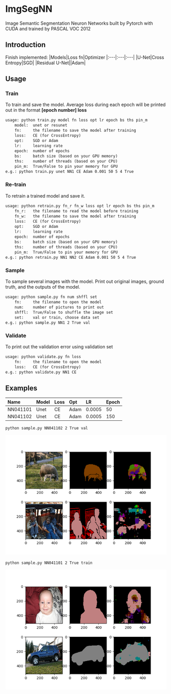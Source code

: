 # ImgSegNN
Image Semantic Segmentation Neuron Networks built by Pytorch with CUDA and trained by PASCAL VOC 2012

## Introduction
Finish implemented:
|Models|Loss fn|Optimizer
|:---|:---|:---|
|U-Net|Cross Entropy|SGD|
|Residual U-Net||Adam|

## Usage
### Train
To train and save the model. Average loss during each epoch will be printed out in the format **[epoch number] loss**
```
usage: python train.py model fn loss opt lr epoch bs ths pin_m
    model:  unet or resunet
    fn:     the filename to save the model after training
    loss:   CE (for CrossEntropy)
    opt:    SGD or Adam
    lr:     learning rate
    epoch:  number of epochs
    bs:     batch size (based on your GPU memory)
    ths:    number of threads (based on your CPU)
    pin_m:  True/False to pin your memory for GPU
e.g.: python train.py unet NN1 CE Adam 0.001 50 5 4 True
```

### Re-train
To retrain a trained model and save it.
```
usage: python retrain.py fn_r fn_w loss opt lr epoch bs ths pin_m
    fn_r:   the filename to read the model before training
    fn_w:   the filename to save the model after training
    loss:   CE (for CrossEntropy)
    opt:    SGD or Adam
    lr:     learning rate
    epoch:  number of epochs
    bs:     batch size (based on your GPU memory)
    ths:    number of threads (based on your CPU)
    pin_m:  True/False to pin your memory for GPU
e.g.: python retrain.py NN1 NN2 CE Adam 0.001 50 5 4 True
```

### Sample
To sample several images with the model. Print out original images, ground truth, and the outputs of the model.
```
usage: python sample.py fn num shffl set
    fn:     the filename to open the model
    num:    number of pictures to print out
    shffl:  True/False to shuffle the image set
    set:    val or train, choose data set
e.g.: python sample.py NN1 2 True val
```

### Validate
To print out the validation error using validation set
```
usage: python validate.py fn loss
    fn:     the filename to open the model
    loss:   CE (for CrossEntropy)
e.g.: python validate.py NN1 CE
```

## Examples
|Name|Model|Loss|Opt|LR|Epoch|
|:---|:---|:---|:---|:---|:---|
|NN041101|Unet|CE|Adam|0.0005|50|
|NN041102|Unet|CE|Adam|0.0005|150|

```
python sample.py NN041102 2 True val
```
![NN150epochVal.png](https://github.com/wuyuanpei/ImgSegNN/raw/master/readme-imgs/NN041102Val.png)

```
python sample.py NN041101 2 True train
```
![NN150epochVal.png](https://github.com/wuyuanpei/ImgSegNN/raw/master/readme-imgs/NN041101Train.png)
